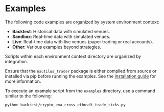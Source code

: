 # Examples

The following code examples are organized by system environment context:
- **Backtest**: Historical data with simulated venues.
- **Sandbox**: Real-time data with simulated venues.
- **Live**: Real-time data with live venues (paper trading or real accounts).
- **Other**: Various examples beyond strategies.

Scripts within each environment context directory are organized by integration.

Ensure that the `nautilus_trader` package is either compiled from source or installed via pip before
running the examples. See the [installation guide](https://nautilustrader.io/docs/latest/getting_started/installation)
for more information.

To execute an example script from the `examples` directory, use a command similar to the following:

```
python backtest/crypto_ema_cross_ethusdt_trade_ticks.py
```
